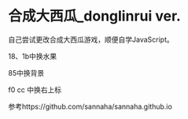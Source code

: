 # 合成大西瓜_donglinrui ver. #

自己尝试更改合成大西瓜游戏，顺便自学JavaScript。

18、1b中换水果

85中换背景

f0 cc 中换右上标

参考https://github.com/sannaha/sannaha.github.io